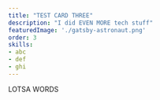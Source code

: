 ```yaml
---
title: "TEST CARD THREE"
description: "I did EVEN MORE tech stuff"
featuredImage: './gatsby-astronaut.png'
order: 3
skills: 
- abc
- def
- ghi
---
```


LOTSA WORDS
